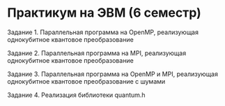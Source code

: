 # Практикум на ЭВМ (6 семестр)

  Задание 1. Параллельная программа на OpenMP, реализующая однокубитное квантовое преобразование
  
  Задание 2. Параллельная программа на MPI, реализующая однокубитное квантовое преобразование
  
  Задание 3. Параллельная программа на OpenMP и MPI, реализующая однокубитное квантовое преобразование с шумами
  
  Задание 4. Реализация библиотеки quantum.h
